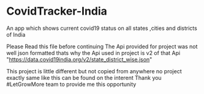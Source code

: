 # CovidTracker-India
An app which shows current covid19 status on all states ,cities and districts of India

Please Read this file before continuing 
The Api provided for project was not well json formatted thats why the Api used in project is v2 of that Api  
"https://data.covid19india.org/v2/state_district_wise.json"

This project is little different but not copied from anywhere no project exactly same like this can be found on the interent
Thank you #LetGrowMore team to provide me this opportunity
